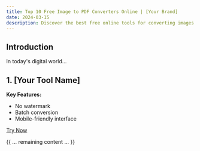 ```yaml
---
title: Top 10 Free Image to PDF Converters Online | [Your Brand]
date: 2024-03-15
description: Discover the best free online tools for converting images to PDF files. Compare features, speed, and quality of top JPG to PDF converters.
---
```


## Introduction
In today's digital world...

## 1. [Your Tool Name]
**Key Features:**
- No watermark
- Batch conversion
- Mobile-friendly interface

[Try Now](#cta-button)

{{ ... remaining content ... }}
